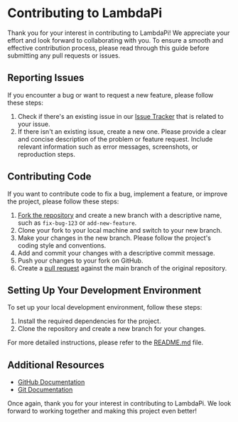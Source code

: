 # Contributing to LambdaPi

Thank you for your interest in contributing to LambdaPi! We appreciate your effort and look forward to collaborating with you. To ensure a smooth and effective contribution process, please read through this guide before submitting any pull requests or issues.

## Reporting Issues

If you encounter a bug or want to request a new feature, please follow these steps:

1. Check if there's an existing issue in our [Issue Tracker](https://github.com/jb41/lambdapi/issues) that is related to your issue.
2. If there isn't an existing issue, create a new one. Please provide a clear and concise description of the problem or feature request. Include relevant information such as error messages, screenshots, or reproduction steps.

## Contributing Code

If you want to contribute code to fix a bug, implement a feature, or improve the project, please follow these steps:

1. [Fork the repository](https://docs.github.com/en/github/getting-started-with-github/fork-a-repo) and create a new branch with a descriptive name, such as `fix-bug-123` or `add-new-feature`.
2. Clone your fork to your local machine and switch to your new branch.
3. Make your changes in the new branch. Please follow the project's coding style and conventions.
4. Add and commit your changes with a descriptive commit message.
5. Push your changes to your fork on GitHub.
6. Create a [pull request](https://docs.github.com/en/github/collaborating-with-issues-and-pull-requests/creating-a-pull-request) against the main branch of the original repository.

## Setting Up Your Development Environment

To set up your local development environment, follow these steps:

1. Install the required dependencies for the project.
2. Clone the repository and create a new branch for your changes.

For more detailed instructions, please refer to the [README.md](README.md) file.

## Additional Resources

- [GitHub Documentation](https://docs.github.com)
- [Git Documentation](https://git-scm.com/doc)

Once again, thank you for your interest in contributing to LambdaPi. We look forward to working together and making this project even better!
